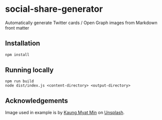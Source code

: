 # social-share-generator

Automatically generate Twitter cards / Open Graph images from Markdown front matter

## Installation

```js
npm install
```

## Running locally

```
npm run build
node dist/index.js <content-directory> <output-directory>
```

## Acknowledgements

Image used in example is by
[Kaung Myat Min](https://unsplash.com/@100pingissues?utm_source=unsplash&utm_medium=referral&utm_content=creditCopyText)
on [Unsplash](https://unsplash.com/s/photos/example).
